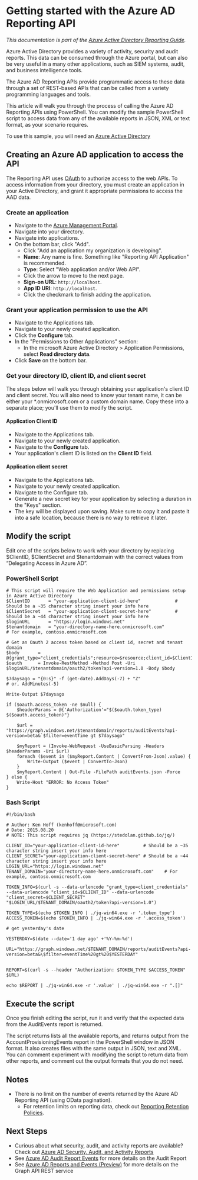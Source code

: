 <properties
   pageTitle="Getting started with the Azure AD Reporting API"
   description="How to get started with the Azure Active Directory Reporting API"
   services="active-directory"
   documentationCenter=""
   authors="kenhoff"
   manager="mbaldwin"
   editor=""/>

<tags
   ms.service="active-directory"
   ms.devlang="na"
   ms.topic="article"
   ms.tgt_pltfrm="na"
   ms.workload="identity"
   ms.date="12/07/2015"
   ms.author="kenhoff"/>


# Getting started with the Azure AD Reporting API

*This documentation is part of the [Azure Active Directory Reporting Guide](active-directory-reporting-guide.md).*

Azure Active Directory provides a variety of activity, security and audit reports. This data can be consumed through the Azure portal, but can also be very useful in a many other applications, such as SIEM systems, audit, and business intelligence tools.

The Azure AD Reporting APIs provide programmatic access to these data through a set of REST-based APIs that can be called from a variety programming languages and tools.

This article will walk you through the process of calling the Azure AD Reporting APIs using PowerShell. You can modify the sample PowerShell script to access data from any of the available reports in JSON, XML or text format, as your scenario requires.

To use this sample, you will need an [Azure Active Directory](active-directory-whatis.md)

## Creating an Azure AD application to access the API

The Reporting API uses [OAuth](https://msdn.microsoft.com/library/azure/dn645545.aspx) to authorize access to the web APIs. To access information from your directory, you must create an application in your Active Directory, and grant it appropriate permissions to access the AAD data.


### Create an application
- Navigate to the [Azure Management Portal](https://manage.windowsazure.com/).
- Navigate into your directory.
- Navigate into applications.
- On the bottom bar, click "Add".
    - Click "Add an application my organization is developing".
    - **Name**: Any name is fine. Something like "Reporting API Application" is recommended.
    - **Type**: Select "Web application and/or Web API".
    - Click the arrow to move to the next page.
    - **Sign-on URL**: ```http://localhost```.
    - **App ID URI**: ```http://localhost```.
    - Click the checkmark to finish adding the application.

### Grant your application permission to use the API
- Navigate to the Applications tab.
- Navigate to your newly created application.
- Click the **Configure** tab.
- In the "Permissions to Other Applications" section:
    - In the microsoft Azure Active Directory > Application Permissions, select **Read directory data**.
- Click **Save** on the bottom bar.


### Get your directory ID, client ID, and client secret

The steps below will walk you through obtaining your application's client ID and client secret.  You will also need to know your tenant name, it can be either your *.onmicrosoft.com or a custom domain name.  Copy these into a separate place; you'll use them to modify the script.

#### Application Client ID
- Navigate to the Applications tab.
- Navigate to your newly created application.
- Navigate to the **Configure** tab.
- Your application's client ID is listed on the **Client ID** field.

#### Application client secret
- Navigate to the Applications tab.
- Navigate to your newly created application.
- Navigate to the Configure tab.
- Generate a new secret key for your application by selecting a duration in the "Keys" section.
- The key will be displayed upon saving. Make sure to copy it and paste it into a safe location, because there is no way to retrieve it later.


## Modify the script
Edit one of the scripts below to work with your directory by replacing $ClientID, $ClientSecret and $tenantdomain with the correct values from “Delegating Access in Azure AD”.

### PowerShell Script

    # This script will require the Web Application and permissions setup in Azure Active Directory
    $ClientID       = "your-application-client-id-here"             # Should be a ~35 character string insert your info here
    $ClientSecret   = "your-application-client-secret-here"         # Should be a ~44 character string insert your info here
    $loginURL       = "https://login.windows.net"
    $tenantdomain   = "your-directory-name-here.onmicrosoft.com"            # For example, contoso.onmicrosoft.com

    # Get an Oauth 2 access token based on client id, secret and tenant domain
    $body       = @{grant_type="client_credentials";resource=$resource;client_id=$ClientID;client_secret=$ClientSecret}
    $oauth      = Invoke-RestMethod -Method Post -Uri $loginURL/$tenantdomain/oauth2/token?api-version=1.0 -Body $body

    $7daysago = "{0:s}" -f (get-date).AddDays(-7) + "Z"
    # or, AddMinutes(-5)

    Write-Output $7daysago

    if ($oauth.access_token -ne $null) {
        $headerParams = @{'Authorization'="$($oauth.token_type) $($oauth.access_token)"}

        $url = "https://graph.windows.net/$tenantdomain/reports/auditEvents?api-version=beta&`$filter=eventTime gt $7daysago"

        $myReport = (Invoke-WebRequest -UseBasicParsing -Headers $headerParams -Uri $url)
        foreach ($event in ($myReport.Content | ConvertFrom-Json).value) {
            Write-Output ($event | ConvertTo-Json)
        }
        $myReport.Content | Out-File -FilePath auditEvents.json -Force
    } else {
        Write-Host "ERROR: No Access Token"
    }

### Bash Script

    #!/bin/bash

    # Author: Ken Hoff (kenhoff@microsoft.com)
    # Date: 2015.08.20
    # NOTE: This script requires jq (https://stedolan.github.io/jq/)

    CLIENT_ID="your-application-client-id-here"         # Should be a ~35 character string insert your info here
    CLIENT_SECRET="your-application-client-secret-here" # Should be a ~44 character string insert your info here
    LOGIN_URL="https://login.windows.net"
    TENANT_DOMAIN="your-directory-name-here.onmicrosoft.com"    # For example, contoso.onmicrosoft.com

    TOKEN_INFO=$(curl -s --data-urlencode "grant_type=client_credentials" --data-urlencode "client_id=$CLIENT_ID" --data-urlencode "client_secret=$CLIENT_SECRET" "$LOGIN_URL/$TENANT_DOMAIN/oauth2/token?api-version=1.0")

    TOKEN_TYPE=$(echo $TOKEN_INFO | ./jq-win64.exe -r '.token_type')
    ACCESS_TOKEN=$(echo $TOKEN_INFO | ./jq-win64.exe -r '.access_token')

    # get yesterday's date

    YESTERDAY=$(date --date='1 day ago' +'%Y-%m-%d')

    URL="https://graph.windows.net/$TENANT_DOMAIN/reports/auditEvents?api-version=beta&\$filter=eventTime%20gt%20$YESTERDAY"


    REPORT=$(curl -s --header "Authorization: $TOKEN_TYPE $ACCESS_TOKEN" $URL)

    echo $REPORT | ./jq-win64.exe -r '.value' | ./jq-win64.exe -r ".[]"





## Execute the script
Once you finish editing the script, run it and verify that the expected data from the AuditEvents report is returned.

The script returns lists all the available reports, and returns output from the AccountProvisioningEvents report in the PowerShell window in JSON format. It also creates files with the same output in JSON, text and XML. You can comment experiment with modifying the script to return data from other reports, and comment out the output formats that you do not need.

## Notes

- There is no limit on the number of events returned by the Azure AD Reporting API (using OData pagination).
    - For retention limits on reporting data, check out [Reporting Retention Policies](active-directory-reporting-retention.md).


## Next Steps
- Curious about what security, audit, and activity reports are available? Check out [Azure AD Security, Audit, and Activity Reports](active-directory-view-access-usage-reports.md)
- See [Azure AD Audit Report Events](active-directory-reporting-audit-events.md) for more details on the Audit Report
- See [Azure AD Reports and Events (Preview)](https://msdn.microsoft.com/library/azure/mt126081.aspx) for more details on the Graph API REST service


